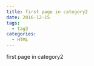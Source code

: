 ```yaml
---
title: first page in category2
date: 2016-12-15
tags:
  - tag3
categories:
  - HTML
---
```


first page in category2
